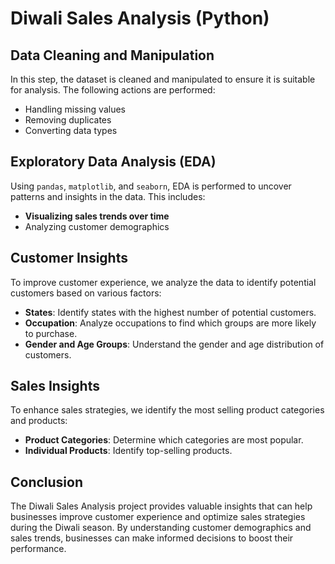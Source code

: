 # Diwali Sales Analysis (Python)

## Data Cleaning and Manipulation
In this step, the dataset is cleaned and manipulated to ensure it is suitable for analysis. The following actions are performed:

- Handling missing values
- Removing duplicates
- Converting data types

## Exploratory Data Analysis (EDA)
Using `pandas`, `matplotlib`, and `seaborn`, EDA is performed to uncover patterns and insights in the data. This includes:

- **Visualizing sales trends over time**
- Analyzing customer demographics

## Customer Insights
To improve customer experience, we analyze the data to identify potential customers based on various factors:

- **States**: Identify states with the highest number of potential customers.
- **Occupation**: Analyze occupations to find which groups are more likely to purchase.
- **Gender and Age Groups**: Understand the gender and age distribution of customers.

## Sales Insights
To enhance sales strategies, we identify the most selling product categories and products:

- **Product Categories**: Determine which categories are most popular.
- **Individual Products**: Identify top-selling products.

## Conclusion
The Diwali Sales Analysis project provides valuable insights that can help businesses improve customer experience and optimize sales strategies during the Diwali season. By understanding customer demographics and sales trends, businesses can make informed decisions to boost their performance.
